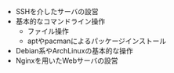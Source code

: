 * SSHを介したサーバの設営
* 基本的なコマンドライン操作
    * ファイル操作
    * aptやpacmanによるパッケージインストール
* Debian系やArchLinuxの基本的な操作
* Nginxを用いたWebサーバの設営
